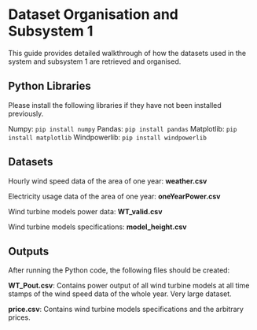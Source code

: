 # Dataset Organisation and Subsystem 1
This guide provides detailed walkthrough of how the datasets used in the system and subsystem 1 are retrieved and organised.

## Python Libraries
Please install the following libraries if they have not been installed previously.

Numpy: `pip install numpy`
Pandas: `pip install pandas`
Matplotlib: `pip install matplotlib`
Windpowerlib: `pip install windpowerlib`

## Datasets
Hourly wind speed data of the area of one year: **weather.csv**

Electricity usage data of the area of one year: **oneYearPower.csv**

Wind turbine models power data: **WT_valid.csv**

Wind turbine models specifications: **model_height.csv**

## Outputs
After running the Python code, the following files should be created:

**WT_Pout.csv**: Contains power output of all wind turbine models at all time stamps of the wind speed data of the whole year. Very large dataset.

**price.csv**: Contains wind turbine models specifications and the arbitrary prices. 
